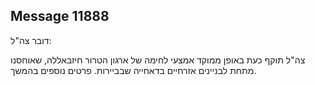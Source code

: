 ## Message 11888

דובר צה"ל:

צה"ל תוקף כעת באופן ממוקד אמצעי לחימה של ארגון הטרור חיזבאללה, שאוחסנו מתחת לבניינים אזרחיים בדאחייה שבביירות.
פרטים נוספים בהמשך.

